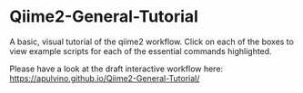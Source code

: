 # Qiime2-General-Tutorial
A basic, visual tutorial of the qiime2 workflow.
Click on each of the boxes to view example scripts for each of the essential commands highlighted.

Please have a look at the draft interactive workflow here:
https://apulvino.github.io/Qiime2-General-Tutorial/
